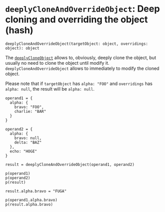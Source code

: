 # `deeplyCloneAndOverrideObject`: Deep cloning and overriding the object (hash)

```
deeplyCloneAndOverrideObject(targetObject: object, overridings: object): object 
```

The [`deeplyCloneObject`](../deeplyCloneObject/deeplyCloneObject.md) allows to, obviously, deeply clone the object,
but usually no need to clone the object until modify it. `deeplyCloneAndOverrideObject` allows to immediately to modify
the cloned object.

Please note that if `targetObject` has `alpha: "FOO"` and `overridings` has `alpha: null`, the result will be `alpha: null`.


```stylus
operand1 = {
  alpha: {
    bravo: "FOO",
    charlie: "BAR"
  }
}

operand2 = {
  alpha: {
    bravo: null,
    delta: "BAZ"
  },
  echo: "HOGE"
}

result = deeplyCloneAndOverrideObject(operand1, operand2)

p(operand1)
p(operand2)
p(result)

result.alpha.bravo = "FUGA"

p(operand1.alpha.bravo)
p(result.alpha.bravo)
```
